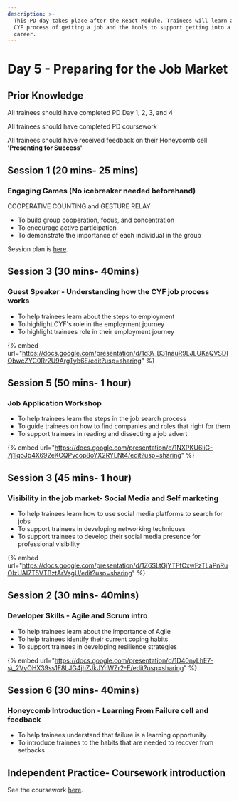 ```yaml
---
description: >-
  This PD day takes place after the React Module. Trainees will learn about the
  CYF process of getting a job and the tools to support getting into a new
  career.
---
```


# Day 5 - Preparing for the Job Market

## Prior Knowledge 

All trainees should have completed PD Day 1, 2, 3, and 4

All trainees should have completed PD coursework 

All trainees should have received feedback on their Honeycomb cell **'Presenting for Success'** 

## Session 1 \(20 mins- 25 mins\)

### Engaging Games \(No icebreaker needed beforehand\) 

COOPERATIVE COUNTING and GESTURE RELAY 

* To build group cooperation, focus, and concentration
* To encourage active participation 
* To demonstrate the importance of each individual in the group

Session plan is [here](https://personaldevelopment.codeyourfuture.io/sessions/react-pd-day-5/engaging-games). 

## Session 3 \(30 mins- 40mins\)

### Guest Speaker - Understanding how the CYF job process works

* To help trainees learn about the steps to employment
* To highlight CYF's role in the employment journey
* To highlight trainees role in their employment journey

{% embed url="https://docs.google.com/presentation/d/1d3\_B31nauR9LJLUKaQVSDIObwcZYC0Rr2U9ArgTyb6E/edit?usp=sharing" %}



## Session 5 \(50 mins- 1 hour\)

### Job Application Workshop

* To help trainees learn the steps in the job search process
* To guide trainees on how to find companies and roles that right for them
* To support trainees in reading and dissecting a job advert

{% embed url="https://docs.google.com/presentation/d/1NXPKU6liG-7j1lqoJb4X692eKCQPvcop8oYX2RYLNt4/edit?usp=sharing" %}



## Session 3 \(45 mins- 1 hour\)

### Visibility in the job market- Social Media and Self marketing 

* To help trainees learn how to use social media platforms to search for jobs
* To support trainees in developing networking techniques
* To support trainees to develop their social media presence for professional visibility

{% embed url="https://docs.google.com/presentation/d/1Z6SLtGjYTFfCxwFzTLaPnRuOIzUAI7T5VTBztArVsgU/edit?usp=sharing" %}



## Session 2 \(30 mins- 40mins\)

### Developer Skills - Agile and Scrum intro

* To help trainees learn about the importance of Agile 
* To help trainees identify their current coping habits
* To support trainees in developing resilience strategies



{% embed url="https://docs.google.com/presentation/d/1D40nyLhE7-s\_2VyOHX39ss1F8LJG4jhZJkJYnWZr2-E/edit?usp=sharing" %}



## Session 6 \(30 mins- 40mins\)

### Honeycomb Introduction - Learning From Failure cell and feedback <a id="honeycomb-introduction-maximising-my-time-cell-and-feedback"></a>

* To help trainees understand that failure is a learning opportunity
* To introduce trainees to the habits that are needed to recover from setbacks



## Independent Practice- Coursework introduction ‌ <a id="independent-practice-coursework-introduction"></a>

See the coursework [here](https://personaldevelopment.codeyourfuture.io/sessions/js2-pd-day-4/coursework).

### 

